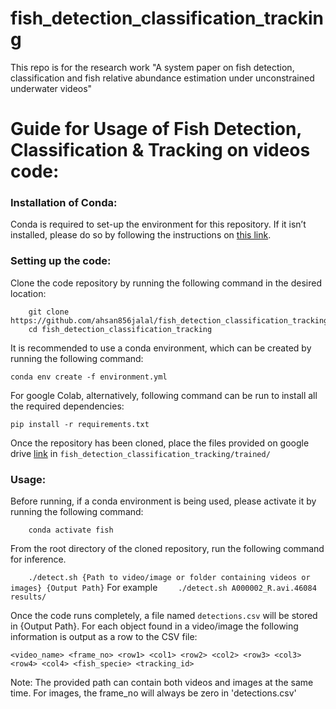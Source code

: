 # fish_detection_classification_tracking
This repo is for the research work "A system paper on fish detection, classification and fish relative abundance estimation under unconstrained underwater videos"

# Guide for Usage of Fish Detection, Classification & Tracking on videos code:

### Installation of Conda:
Conda is required to set-up the environment for this repository. If it isn’t installed, please do so by following the instructions on [this link](https://docs.anaconda.com/anaconda/install/).

### Setting up the code:
Clone the code repository by running the following command in the desired location:


```
    git clone https://github.com/ahsan856jalal/fish_detection_classification_tracking.git
    cd fish_detection_classification_tracking
```

It is recommended to use a conda environment, which can be created by running the following command:

```
conda env create -f environment.yml
```

For google Colab, alternatively, following command can be run to install all the required dependencies:

```
pip install -r requirements.txt
```

Once the repository has been cloned, place the files provided on google drive [link](https://drive.google.com/drive/folders/1GxfMIrP9S9rijaL50OnDxDAAhiGPW12n?usp=sharing) in `fish_detection_classification_tracking/trained/`

### Usage:
Before running, if a conda environment is being used, please activate it by running the following command:

```    conda activate fish```

From the root directory of the cloned repository, run the following command for inference.

```    ./detect.sh {Path to video/image or folder containing videos or images} {Output Path}```
For example 
```    ./detect.sh A000002_R.avi.46084 results/```

Once the code runs completely, a file named `detections.csv` will be stored in {Output Path}. For each object found in a video/image the following information is output as a row to the CSV file:

``` <video_name> <frame_no> <row1> <col1> <row2> <col2> <row3> <col3> <row4> <col4> <fish_specie> <tracking_id> ```

Note: The provided path can contain both videos and images at the same time. For images, the frame_no will always be zero in 'detections.csv'

